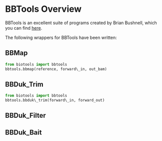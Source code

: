 # BBTools Overview

BBTools is an excellent suite of programs created by Brian Bushnell, which you can find [here](https://jgi.doe.gov/data-and-tools/bbtools/).

The following wrappers for BBTools have been written:

## BBMap

```python
from biotools import bbtools
bbtools.bbmap(reference, forward\_in, out_bam)
```

## BBDuk_Trim

```python
from biotools import bbtools
bbtools.bbduk\_trim(forward\_in, forward_out)
```

## BBDuk_Filter

## BBDuk_Bait
